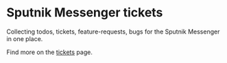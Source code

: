 # Sputnik Messenger tickets

Collecting todos, tickets, feature-requests, bugs for the Sputnik Messenger in one place.

Find more on the [tickets](https://github.com/sputnik-messenger/sputnik-messenger-tickets/tickets) page.
